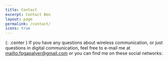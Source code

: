 ```yaml
---
title: Contact
excerpt: Contact Ben
layout: page
permalink: /contact/
icons: true
---
```


{: .center }
If you have any questions about wireless communication, or just questions in digital communication, feel free to e-mail me at <mailto:fpgapalyer@gmail.com> or you can find me on these social networks:
